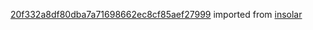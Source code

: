 [20f332a8df80dba7a71698662ec8cf85aef27999](https://github.com/insolar/insolar/commit/20f332a8df80dba7a71698662ec8cf85aef27999) imported from [insolar](https://github.com/insolar/insolar)
